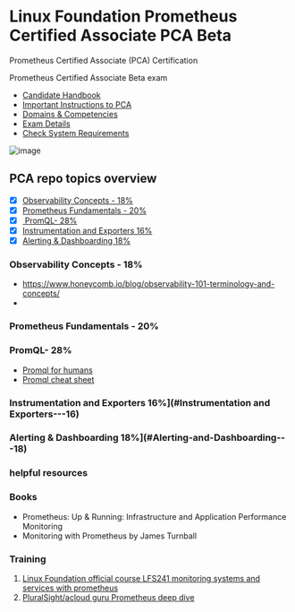 # Linux Foundation Prometheus Certified Associate PCA Beta

Prometheus Certified Associate (PCA) Certification

Prometheus Certified Associate Beta exam

- [Candidate Handbook](https://docs.linuxfoundation.org/tc-docs/certification/lf-handbook2https://docs.linuxfoundation.org/tc-docs/certification/lf-handbook2)
- [Important Instructions to PCA](https://docs.linuxfoundation.org/tc-docs/certification/important-instructions-pca)
- [Domains & Competencies](https://github.com/cncf/curriculum/blob/master/Prometheus_Curriculum.pdf)
- [Exam Details](https://www.cncf.io/certification/pca/)
- [Check System Requirements](https://syscheck.bridge.psiexams.com/)

![image](https://user-images.githubusercontent.com/1757428/178691554-67d6a11f-7f1b-45a5-8de1-8a7c09d1b861.png)


## PCA repo topics overview

  - [X] [Observability Concepts	- 18%](#Observability-Concepts---18)
  - [X] [Prometheus Fundamentals - 20%](#Prometheus-Fundamentals---20)
  - [X] [ PromQL- 28%](#PromQL---28)
  - [X] [Instrumentation and Exporters	16%](#Instrumentation-and-Exporters---16)
  - [X] [Alerting & Dashboarding	18%](#Alerting-and-Dashboarding---18)

### Observability Concepts	- 18%
- https://www.honeycomb.io/blog/observability-101-terminology-and-concepts/
- 
### Prometheus Fundamentals - 20%
### PromQL- 28%
- [Promql for humans](https://timber.io/blog/promql-for-humans/)
- [Promql cheat sheet](https://promlabs.com/promql-cheat-sheet/)

### Instrumentation and Exporters	16%](#Instrumentation and Exporters---16)
### Alerting & Dashboarding	18%](#Alerting-and-Dashboarding---18)

### helpful resources

### Books
- Prometheus: Up & Running: Infrastructure and Application Performance Monitoring
- Monitoring with Prometheus by James Turnball

### Training

1. [Linux Foundation official course LFS241 monitoring systems and services with prometheus ](https://training.linuxfoundation.org/training/monitoring-systems-and-services-with-prometheus-lfs241/)
1. [PluralSight/acloud guru Prometheus deep dive](https://acloudguru.com/course/prometheus-deep-dive)


